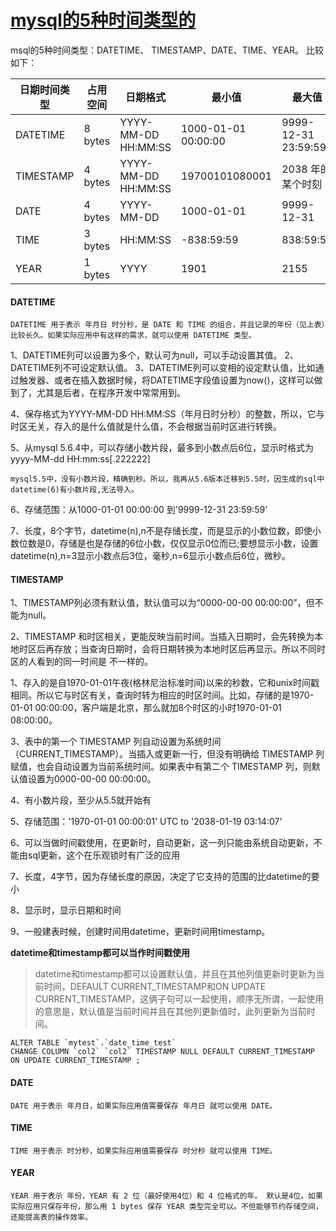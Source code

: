 # [mysql的5种时间类型的](https://blog.csdn.net/weixin_39220472/article/details/80458341)

msql的5种时间类型：DATETIME、 TIMESTAMP、DATE、TIME、YEAR。
比较如下：



| 日期时间类型 | 占用空间 | 日期格式            | 最小值              | 最大值              | 零值表示            |
| ------------ | -------- | ------------------- | ------------------- | ------------------- | ------------------- |
| DATETIME     | 8 bytes  | YYYY-MM-DD HH:MM:SS | 1000-01-01 00:00:00 | 9999-12-31 23:59:59 | 0000-00-00 00:00:00 |
| TIMESTAMP    | 4 bytes  | YYYY-MM-DD HH:MM:SS | 19700101080001      | 2038 年的某个时刻   | 00000000000000      |
| DATE         | 4 bytes  | YYYY-MM-DD          | 1000-01-01          | 9999-12-31          | 0000-00-00          |
| TIME         | 3 bytes  | HH:MM:SS            | -838:59:59          | 838:59:59           | 00:00:00            |
| YEAR         | 1 bytes  | YYYY                | 1901                | 2155                | 0000                |



 ####  DATETIME

```properties
DATETIME 用于表示 年月日 时分秒，是 DATE 和 TIME 的组合，并且记录的年份（见上表）比较长久。如果实际应用中有这样的需求，就可以使用 DATETIME 类型。
```

1、DATETIME列可以设置为多个，默认可为null，可以手动设置其值。
2、DATETIME列不可设定默认值。
3、DATETIME列可以变相的设定默认值，比如通过触发器、或者在插入数据时候，将DATETIME字段值设置为now()，这样可以做到了，尤其是后者，在程序开发中常常用到。

4、保存格式为YYYY-MM-DD HH:MM:SS（年月日时分秒）的整数，所以，它与时区无关，存入的是什么值就是什么值，不会根据当前时区进行转换。

5、从mysql 5.6.4中，可以存储小数片段，最多到小数点后6位，显示时格式为 yyyy-MM-dd HH:mm:ss[.222222]

```properties
mysql5.5中，没有小数片段，精确到秒。所以，我再从5.6版本迁移到5.5时，因生成的sql中datetime(6)有小数片段,无法导入。
```

6、存储范围：从1000-01-01 00:00:00 到'9999-12-31 23:59:59'

7、长度，8个字节，datetime(n),n不是存储长度，而是显示的小数位数，即使小数位数是0，存储是也是存储的6位小数，仅仅显示0位而已;要想显示小数，设置datetime(n),n=3显示小数点后3位，毫秒,n=6显示小数点后6位，微秒。



####  TIMESTAMP



1、TIMESTAMP列必须有默认值，默认值可以为“0000-00-00 00:00:00”，但不能为null。

2、TIMESTAMP 和时区相关，更能反映当前时间。当插入日期时，会先转换为本地时区后再存放；当查询日期时，会将日期转换为本地时区后再显示。所以不同时区的人看到的同一时间是  不一样的。

1、存入的是自1970-01-01午夜(格林尼治标准时间)以来的秒数，它和unix时间戳相同。所以它与时区有关，查询时转为相应的时区时间。比如，存储的是1970-01-01 00:00:00，客户端是北京，那么就加8个时区的小时1970-01-01 08:00:00。

3、表中的第一个 TIMESTAMP 列自动设置为系统时间（CURRENT_TIMESTAMP）。当插入或更新一行，但没有明确给 TIMESTAMP 列赋值，也会自动设置为当前系统时间。如果表中有第二个 TIMESTAMP 列，则默认值设置为0000-00-00 00:00:00。

4、有小数片段，至少从5.5就开始有

5、存储范围：'1970-01-01 00:00:01' UTC to '2038-01-19 03:14:07' 

6、可以当做时间戳使用，在更新时，自动更新，这一列只能由系统自动更新，不能由sql更新，这个在乐观锁时有广泛的应用

7、长度，4字节，因为存储长度的原因，决定了它支持的范围的比datetime的要小

8、显示时，显示日期和时间

9、一般建表时候，创建时间用datetime，更新时间用timestamp。



**datetime和timestamp都可以当作时间戳使用**

> datetime和timestamp都可以设置默认值，并且在其他列值更新时更新为当前时间，DEFAULT  CURRENT_TIMESTAMP和ON UPDATE CURRENT_TIMESTAMP，这俩子句可以一起使用，顺序无所谓，一起使用的意思是，默认值是当前时间并且在其他列更新值时，此列更新为当前时间。

~~~mysql
ALTER TABLE `mytest`.`date_time_test` 
CHANGE COLUMN `col2` `col2` TIMESTAMP NULL DEFAULT CURRENT_TIMESTAMP ON UPDATE CURRENT_TIMESTAMP ;
~~~





 #### DATE

    DATE 用于表示 年月日，如果实际应用值需要保存 年月日 就可以使用 DATE。

 #### TIME

    TIME 用于表示 时分秒，如果实际应用值需要保存 时分秒 就可以使用 TIME。

 #### YEAR

```properties
YEAR 用于表示 年份，YEAR 有 2 位（最好使用4位）和 4 位格式的年。 默认是4位。如果实际应用只保存年份，那么用 1 bytes 保存 YEAR 类型完全可以。不但能够节约存储空间，还能提高表的操作效率。
```
